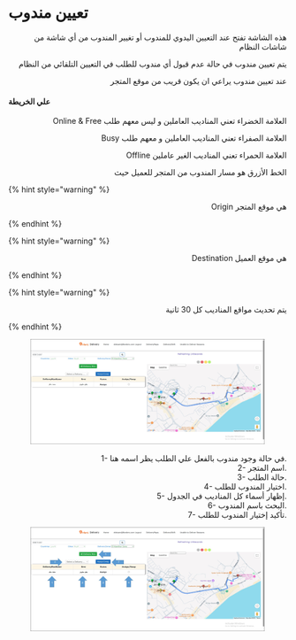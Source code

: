 # تعيين مندوب

<p align="right">هذه الشاشة تفتح عند التعيين اليدوي للمندوب أو تغيير المندوب من أي شاشة من شاشات النظام</p>

<p align="right">يتم تعيين مندوب في حالة عدم قبول أي مندوب للطلب في التعيين التلقائي من النظام</p>

<p align="right">عند تعيين مندوب يراعي ان يكون قريب من موقع المتجر</p>

#### علي الخريطة

<p align="right">Online &#x26; Free العلامة الخضراء تعني المناديب العاملين و ليس معهم طلب </p>

<p align="right">Busy العلامة الصفراء تعني المناديب العاملين و معهم طلب </p>

<p align="right">Offline العلامة الحمراء تعني المناديب الغير عاملين </p>

<p align="right">الخط الأزرق هو مسار المندوب من المتجر للعميل حيث</p>

{% hint style="warning" %}
<p align="right"> Origin هي موقع المتجر </p>
{% endhint %}

{% hint style="warning" %}
<p align="right"> Destination هي موقع العميل</p>
{% endhint %}

{% hint style="warning" %}
<p align="right">يتم تحديث مواقع المناديب كل 30 ثانية</p>
{% endhint %}

<figure><img src="../../../.gitbook/assets/Assign.jpg" alt=""><figcaption></figcaption></figure>

<p align="right">1- في حالة وجود مندوب بالفعل علي الطلب يظر اسمه هنا.
<br>2- اسم المتجر.
<br>3- حالة الطلب.
<br>4- اختيار المندوب للطلب.
<br>5- إظهار أسماء كل المناديب في الجدول.
<br>6- البحث باسم المندوب.
<br>7- تأكيد إختيار المندوب للطلب.</p>

<figure><img src="../../../.gitbook/assets/Assign 2.jpg" alt=""><figcaption></figcaption></figure>
